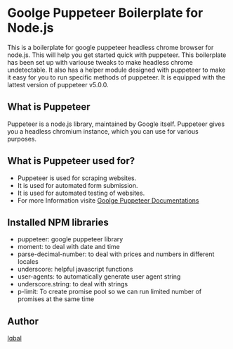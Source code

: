 # Goolge Puppeteer Boilerplate for Node.js
This is a boilerplate for google puppeteer headless chrome browser for node.js. This will help you get started quick with puppeteer. This boilerplate has been set up with variouse tweaks to make headless chrome undetectable.
It also has a helper module designed with puppeteer to make it easy for you to run specific methods of puppeteer. It is equipped with the lattest version of puppeteer v5.0.0.

## What is Puppeteer
Puppeteer is a node.js library, maintained by Google itself. Puppeteer gives you a headless chromium instance, which you can use for various purposes.

## What is Puppeteer used for?
- Puppeteer is used for scraping websites.
- It is used for automated form submission.
- It is used for automated testing of websites.
- For more Information visite [Goolge Puppeteer Documentations](https://developers.google.com/web/tools/puppeteer/)

## Installed NPM libraries
- puppeteer: google puppeteer library
- moment: to deal with date and time
- parse-decimal-number: to deal with prices and numbers in different locales
- underscore: helpful javascript functions
- user-agents: to automatically generate user agent string
- underscore.string: to deal with strings
- p-limit: To create promise pool so we can run limited number of promises at the same time

## Author
[Iqbal](https://github.com/asifmai)

